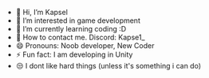 - 👋 Hi, I’m Kapsel
- 👀 I’m interested in game development
- 🌱 I’m currently learning coding :D
- 📨 How to contact me. Discord: Kapse1_
- 😄 Pronouns: Noob developer, New Coder
- ⚡ Fun fact: I am developing in Unity
- 😒 I dont like hard things (unless it's something i can do)

<!---
Kapsel-593/Kapsel-593 is a ✨ special ✨ repository because its `README.md` (this file) appears on your GitHub profile.
You can click the Preview link to take a look at your changes.
--->
<!--- If you see that, then cool.
--->
